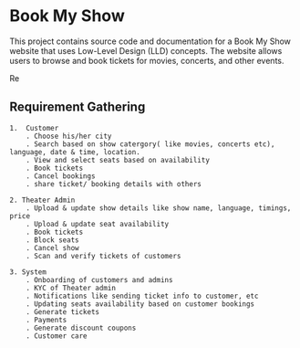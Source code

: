 # Book My Show

This project contains source code and documentation for a Book My Show website that uses Low-Level Design (LLD) concepts. The website allows users to browse and book tickets for movies, concerts, and other events.

Re


## Requirement Gathering
    1.  Customer
        . Choose his/her city
        . Search based on show catergory( like movies, concerts etc), language, date & time, location.
        . View and select seats based on availability
        . Book tickets
        . Cancel bookings
        . share ticket/ booking details with others
    
    2. Theater Admin
        . Upload & update show details like show name, language, timings, price
        . Upload & update seat availability
        . Book tickets
        . Block seats
        . Cancel show
        . Scan and verify tickets of customers
    
    3. System
        . Onboarding of customers and admins
        . KYC of Theater admin
        . Notifications like sending ticket info to customer, etc
        . Updating seats availability based on customer bookings
        . Generate tickets
        . Payments
        . Generate discount coupons
        . Customer care 
